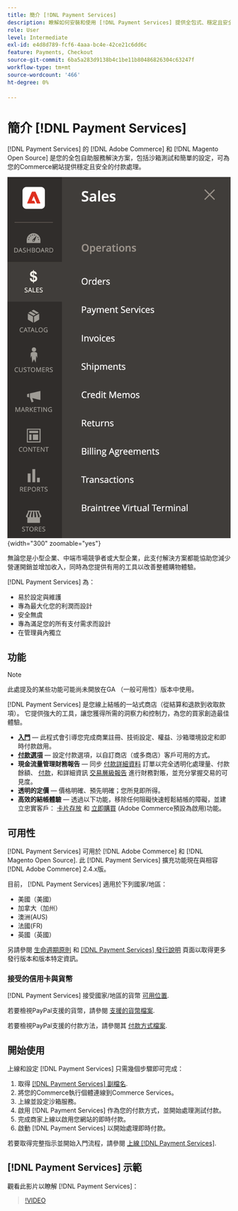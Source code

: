 ```yaml
---
title: 簡介 [!DNL Payment Services]
description: 瞭解如何安裝和使用 [!DNL Payment Services] 提供全包式、穩定且安全的支付處理解決方案，適合您的 [!DNL Adobe Commerce] 和 [!DNL Magento Open Source] 網站。
role: User
level: Intermediate
exl-id: e4d8d789-fcf6-4aaa-bc4e-42ce21c6dd6c
feature: Payments, Checkout
source-git-commit: 6ba5a283d9138b4c1be11b80486826304c63247f
workflow-type: tm+mt
source-wordcount: '466'
ht-degree: 0%

---
```


# 簡介 [!DNL Payment Services]

[!DNL Payment Services] 的 [!DNL Adobe Commerce] 和 [!DNL Magento Open Source] 是您的全包自助服務解決方案，包括沙箱測試和簡單的設定，可為您的Commerce網站提供穩定且安全的付款處理。

![[!DNL Payment Services] 擴充功能管理員檢視](assets/admin-view.png){width="300" zoomable="yes"}

無論您是小型企業、中端市場競爭者或大型企業，此支付解決方案都能協助您減少營運開銷並增加收入，同時為您提供有用的工具以改善整體購物體驗。

[!DNL Payment Services] 為：

* 易於設定與維護
* 專為最大化您的利潤而設計
* 安全無虞
* 專為滿足您的所有支付需求而設計
* 在管理員內獨立

## 功能

>[!NOTE]
>
>此處提及的某些功能可能尚未開放在GA （一般可用性）版本中使用。

[!DNL Payment Services] 是您線上結帳的一站式商店（從結算和退款到收取款項）。 它提供強大的工具，讓您獲得所需的洞察力和控制力，為您的買家創造最佳體驗。

* [**入門**](onboard.md) — 此程式會引導您完成商業註冊、技術設定、權益、沙箱環境設定和即時付款啟用。
* [**付款選項**](payments-options.md) — 設定付款選項，以自訂商店（或多商店）客戶可用的方式。
* **現金流量管理財務報告** — 同步 [付款詳細資料](order-payment-status.md) 訂單以完全透明化處理量、付款餘額、 [付款](payouts.md)，和詳細資訊 [交易層級報告](transactions.md) 進行財務對賬，並充分掌握交易的可見度。
* **透明的定價** — 價格明確、預先明確；您所見即所得。
* **高效的結帳體驗** — 透過以下功能，移除任何阻礙快速輕鬆結帳的障礙，並建立忠實客戶： [卡片存放](https://experienceleague-review.com/docs/commerce-merchant-services/payment-services/payments-checkout/vaulting.html) 和 [立即購買](https://experienceleague.adobe.com/docs/commerce-admin/stores-sales/point-of-purchase/checkout-instant-purchase.html) (Adobe Commerce預設為啟用)功能。

## 可用性

[!DNL Payment Services] 可用於 [!DNL Adobe Commerce] 和 [!DNL Magento Open Source]. 此 [!DNL Payment Services] 擴充功能現在與相容 [!DNL Adobe Commerce] 2.4.x版。

目前， [!DNL Payment Services] 適用於下列國家/地區：

* 美國（美國）
* 加拿大（加州）
* 澳洲(AUS)
* 法國(FR)
* 英國（英國）

另請參閱 [生命週期原則](https://experienceleague.adobe.com/docs/commerce-operations/release/planning/lifecycle-policy.html) 和 [[!DNL Payment Services] 發行說明](release-notes.md) 頁面以取得更多發行版本和版本特定資訊。

### 接受的信用卡與貨幣

[!DNL Payment Services] 接受國家/地區的貨幣 [可用位置](#availability).

若要檢視PayPal支援的貨幣，請參閱 [支援的貨幣檔案](https://developer.paypal.com/docs/reports/reference/paypal-supported-currencies/).

若要檢視PayPal支援的付款方法，請參閱其 [付款方式檔案](https://developer.paypal.com/docs/checkout/payment-methods/).

## 開始使用

上線和設定 [!DNL Payment Services] 只需幾個步驟即可完成：

1. 取得 [[!DNL Payment Services] 副檔名](install.md).
1. 將您的Commerce執行個體連線到Commerce Services。
1. 上線並設定沙箱服務。
1. 啟用 [!DNL Payment Services] 作為您的付款方式，並開始處理測試付款。
1. 完成商家上線以啟用您網站的即時付款。
1. 啟動 [!DNL Payment Services] 以開始處理即時付款。

若要取得完整指示並開始入門流程，請參閱 [上線 [!DNL Payment Services]](onboard.md).

## [!DNL Payment Services] 示範

觀看此影片以瞭解 [!DNL Payment Services]：

>[!VIDEO](https://video.tv.adobe.com/v/343990?quality=12)
